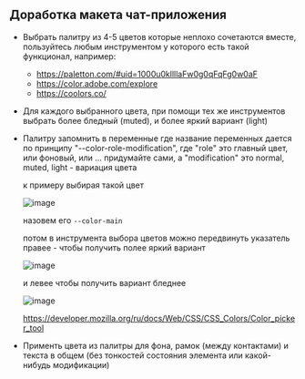 ## Доработка макета чат-приложения

* Выбрать палитру из 4-5 цветов которые неплохо сочетаются вместе, пользуйтесь любым инструментом у которого есть такой функционал, например:
  -  https://paletton.com/#uid=1000u0kllllaFw0g0qFqFg0w0aF
  -  https://color.adobe.com/explore
  -  https://coolors.co/

* Для каждого выбранного цвета, при помощи тех же инструментов выбрать более бледный (muted), и более яркий вариант (light)
* Палитру запомнить в переменные где название переменных дается по принципу "--color-role-modification", где "role" это главный цвет, или фоновый, или ... придумайте сами, а "modification" это normal, muted, light - вариация цвета

  к примеру выбирая такой цвет 
  
  ![image](https://user-images.githubusercontent.com/4667821/117399908-3e054a80-af0a-11eb-8400-e90dfd75512b.png)
  
  назовем его ```--color-main```
  
  потом в инструмента выбора цветов можно передвинуть указатель правее - чтобы получить полее яркий вариант 
  
  ![image](https://user-images.githubusercontent.com/4667821/117400179-c5eb5480-af0a-11eb-8088-18151d3a60db.png)
  
  и левее чтобы получить вариант бледнее
  
  ![image](https://user-images.githubusercontent.com/4667821/117400251-e9ae9a80-af0a-11eb-8316-732dd753271a.png)

  https://developer.mozilla.org/ru/docs/Web/CSS/CSS_Colors/Color_picker_tool

* Применть цвета из палитры для фона, рамок (между контактами) и текста в общем (без тонкостей состояния элемента или какой-нибудь модификации)

